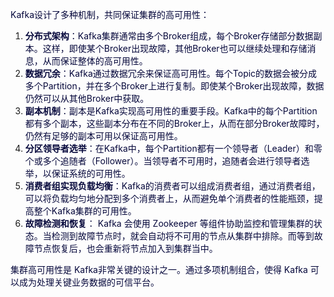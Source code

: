 <font style="color:rgb(5, 7, 59);">Kafka设计了多种机制，共同保证集群的高可用性：</font>

1. **<font style="color:rgb(5, 7, 59);">分布式架构</font>**<font style="color:rgb(5, 7, 59);">：Kafka集群通常由多个Broker组成，每个Broker存储部分数据副本。这样，即使某个Broker出现故障，其他Broker也可以继续处理和存储消息，从而保证整体的高可用性。</font>
2. **<font style="color:rgb(5, 7, 59);">数据冗余</font>**<font style="color:rgb(5, 7, 59);">：Kafka通过数据冗余来保证高可用性。每个Topic的数据会被分成多个Partition，并在多个Broker上进行复制。即使某个Broker出现故障，数据仍然可以从其他Broker中获取。</font>
3. **<font style="color:rgb(5, 7, 59);">副本机制</font>**<font style="color:rgb(5, 7, 59);">：副本是Kafka实现高可用性的重要手段。Kafka中的每个Partition都有多个副本，这些副本分布在不同的Broker上，从而在部分Broker故障时，仍然有足够的副本可用以保证高可用性。</font>
4. **<font style="color:rgb(5, 7, 59);">分区领导者选举</font>**<font style="color:rgb(5, 7, 59);">：在Kafka中，每个Partition都有一个领导者（Leader）和零个或多个追随者（Follower）。当领导者不可用时，追随者会进行领导者选举，以保证系统的可用性。</font>
5. **<font style="color:rgb(5, 7, 59);">消费者组实现负载均衡</font>**<font style="color:rgb(5, 7, 59);">：Kafka的消费者可以组成消费者组，通过消费者组，可以将负载均匀地分配到多个消费者上，从而避免单个消费者的性能瓶颈，提高整个Kafka集群的可用性。</font>
6. **<font style="color:rgb(5, 7, 59);">故障检测和恢复</font>**<font style="color:rgb(5, 7, 59);">： Kafka 会使用 Zookeeper 等组件协助监控和管理集群的状态。当检测到故障节点时，就会自动将不可用的节点从集群中排除。而等到故障节点恢复后，也会重新将节点加入到集群当中。</font>

<font style="color:rgb(5, 7, 59);">集群高可用性是 Kafka非常关键的设计之一。通过多项机制组合，使得 Kafka 可以成为处理关键业务数据的可信平台。</font>

